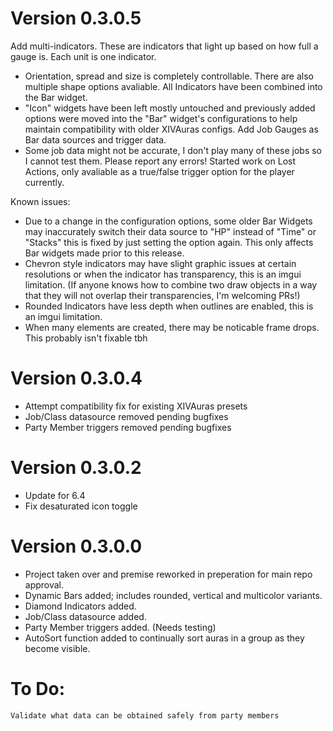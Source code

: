# Version 0.3.0.5
Add multi-indicators. These are indicators that light up based on how full a gauge is. Each unit is one indicator.
- Orientation, spread and size is completely controllable. There are also multiple shape options avaliable.
All Indicators have been combined into the Bar widget.
- "Icon" widgets have been left mostly untouched and previously added options were moved into the "Bar" widget's configurations to help maintain compatibility with older XIVAuras configs.
Add Job Gauges as Bar data sources and trigger data.
- Some job data might not be accurate, I don't play many of these jobs so I cannot test them. Please report any errors!
Started work on Lost Actions, only avaliable as a true/false trigger option for the player currently.

Known issues:
- Due to a change in the configuration options, some older Bar Widgets may inaccurately switch their data source to "HP" instead of "Time" or "Stacks" this is fixed by just setting the option again. This only affects Bar widgets made prior to this release.
- Chevron style indicators may have slight graphic issues at certain resolutions or when the indicator has transparency, this is an imgui limitation. (If anyone knows how to combine two draw objects in a way that they will not overlap their transparencies, I'm welcoming PRs!)
- Rounded Indicators have less depth when outlines are enabled, this is an imgui limitation.
- When many elements are created, there may be noticable frame drops. This probably isn't fixable tbh

# Version 0.3.0.4
- Attempt compatibility fix for existing XIVAuras presets
- Job/Class datasource removed pending bugfixes
- Party Member triggers removed pending bugfixes

# Version 0.3.0.2
- Update for 6.4
- Fix desaturated icon toggle

# Version 0.3.0.0
- Project taken over and premise reworked in preperation for main repo approval.
- Dynamic Bars added; includes rounded, vertical and multicolor variants.
- Diamond Indicators added.
- Job/Class datasource added.
- Party Member triggers added. (Needs testing)
- AutoSort function added to continually sort auras in a group as they become visible.

# To Do: 
	Validate what data can be obtained safely from party members
